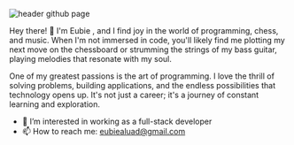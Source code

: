 ![header github page](https://github.com/eubieald/eubieald/assets/134094937/07aaae43-f3f3-4dce-a265-96b1f4394eb0)

Hey there! 👋 I'm Eubie , and I find joy in the world of programming, chess, and music. When I'm not immersed in code, you'll likely find me plotting my next move on the chessboard or strumming the strings of my bass guitar, playing melodies that resonate with my soul.

One of my greatest passions is the art of programming. I love the thrill of solving problems, building applications, and the endless possibilities that technology opens up. It's not just a career; it's a journey of constant learning and exploration.


- 👀 I’m interested in working as a full-stack developer
- 📫 How to reach me: eubiealuad@gmail.com

<!---
eubieald/eubieald is a ✨ special ✨ repository because its `README.md` (this file) appears on your GitHub profile.
You can click the Preview link to take a look at your changes.
--->
